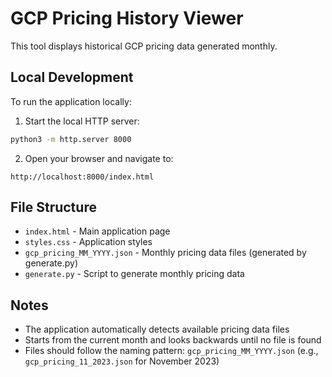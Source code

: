 # GCP Pricing History Viewer

This tool displays historical GCP pricing data generated monthly.

## Local Development

To run the application locally:

1. Start the local HTTP server:
```bash
python3 -m http.server 8000
```

2. Open your browser and navigate to:
```
http://localhost:8000/index.html
```

## File Structure

- `index.html` - Main application page
- `styles.css` - Application styles
- `gcp_pricing_MM_YYYY.json` - Monthly pricing data files (generated by generate.py)
- `generate.py` - Script to generate monthly pricing data

## Notes

- The application automatically detects available pricing data files
- Starts from the current month and looks backwards until no file is found
- Files should follow the naming pattern: `gcp_pricing_MM_YYYY.json`
  (e.g., `gcp_pricing_11_2023.json` for November 2023)
